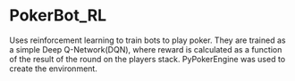 # PokerBot_RL
Uses reinforcement learning to train bots to play poker. They are trained as a simple Deep Q-Network(DQN), where reward is calculated as a function of the result of the round on the players stack. 
PyPokerEngine was used to create the environment.
